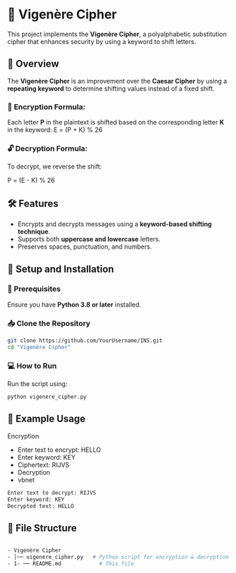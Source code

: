 # 🔐 Vigenère Cipher

This project implements the **Vigenère Cipher**, a polyalphabetic substitution cipher that enhances security by using a keyword to shift letters.

## 📜 Overview
The **Vigenère Cipher** is an improvement over the **Caesar Cipher** by using a **repeating keyword** to determine shifting values instead of a fixed shift.

### 🔑 **Encryption Formula:**
Each letter **P** in the plaintext is shifted based on the corresponding letter **K** in the keyword:
E = (P + K) % 26

### 🔓 **Decryption Formula:**
To decrypt, we reverse the shift:

P = (E - K) % 26

## 🛠️ Features
- Encrypts and decrypts messages using a **keyword-based shifting technique**.
- Supports both **uppercase and lowercase** letters.
- Preserves spaces, punctuation, and numbers.

## 🚀 Setup and Installation
### 📌 Prerequisites
Ensure you have **Python 3.8 or later** installed.

### 📥 Clone the Repository
```sh
git clone https://github.com/YourUsername/INS.git
cd "Vigenère Cipher"
```

### 💻 How to Run
Run the script using:

``` sh
python vigenere_cipher.py
```

## 📝 Example Usage
Encryption
- Enter text to encrypt: HELLO
- Enter keyword: KEY
- Ciphertext: RIJVS
- Decryption
- vbnet
``` sh
Enter text to decrypt: RIJVS
Enter keyword: KEY
Decrypted text: HELLO
```

## 📂 File Structure
``` bash

- Vigenère Cipher
- │── vigenere_cipher.py   # Python script for encryption & decryption
- 1- ── README.md            # This file
``` 
